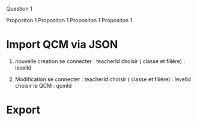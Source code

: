 
Question 1

Propositon 1 
Propositon 1 
Propositon 1 
Propositon 1 


# Import QCM via JSON

1. nouvelle creation 
se connecter : teacherId
choisir ( classe et filière) : levelId

2. Modification
se connecter : teacherId
choisir ( classe et filière) : levelId
choisir le QCM : qcmId

# Export

